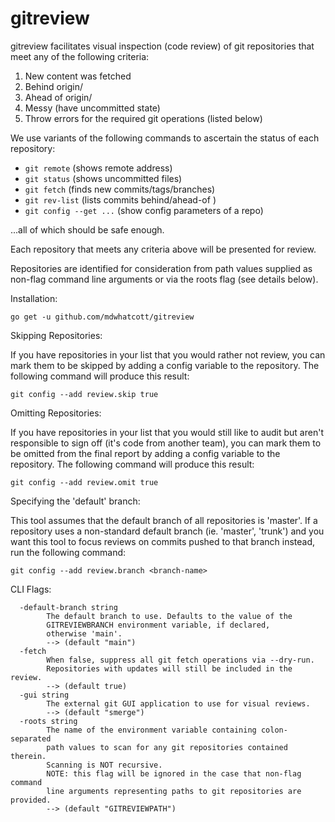 # gitreview

gitreview facilitates visual inspection (code review) of git
repositories that meet any of the following criteria:

1. New content was fetched
2. Behind origin/<default-branch>
3. Ahead of origin/<default-branch>
4. Messy (have uncommitted state)
5. Throw errors for the required git operations (listed below)

We use variants of the following commands to ascertain the
status of each repository:

- `git remote`           (shows remote address)
- `git status`           (shows uncommitted files)
- `git fetch`            (finds new commits/tags/branches)
- `git rev-list`         (lists commits behind/ahead-of <default-branch>)
- `git config --get ...` (show config parameters of a repo)

...all of which should be safe enough.

Each repository that meets any criteria above will be
presented for review.

Repositories are identified for consideration from path values
supplied as non-flag command line arguments or via the roots
flag (see details below).

Installation:

    go get -u github.com/mdwhatcott/gitreview


Skipping Repositories:

If you have repositories in your list that you would rather not review,
you can mark them to be skipped by adding a config variable to the
repository. The following command will produce this result:

    git config --add review.skip true


Omitting Repositories:

If you have repositories in your list that you would still like to audit
but aren't responsible to sign off (it's code from another team), you can
mark them to be omitted from the final report by adding a config variable
to the repository. The following command will produce this result:

    git config --add review.omit true


Specifying the 'default' branch:

This tool assumes that the default branch of all repositories is 'master'.
If a repository uses a non-standard default branch (ie. 'master', 'trunk')
and you want this tool to focus  reviews on commits pushed to that branch
instead, run the following command:

	git config --add review.branch <branch-name>


CLI Flags:


```
  -default-branch string
    	The default branch to use. Defaults to the value of the
    	GITREVIEWBRANCH environment variable, if declared,
    	otherwise 'main'.
    	--> (default "main")
  -fetch
    	When false, suppress all git fetch operations via --dry-run.
    	Repositories with updates will still be included in the review.
    	--> (default true)
  -gui string
    	The external git GUI application to use for visual reviews.
    	--> (default "smerge")
  -roots string
    	The name of the environment variable containing colon-separated
    	path values to scan for any git repositories contained therein.
    	Scanning is NOT recursive.
    	NOTE: this flag will be ignored in the case that non-flag command
    	line arguments representing paths to git repositories are provided.
    	--> (default "GITREVIEWPATH")
```
